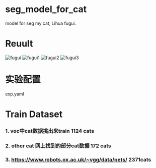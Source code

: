 # seg_model_for_cat
model for seg my cat, Lihua fugui.

# Reuult
![fugui](https://user-images.githubusercontent.com/29834982/205573619-4c500e34-5bf3-4c7e-9396-5275bb4ae8ed.JPG)
![fugui1](https://user-images.githubusercontent.com/29834982/205573633-cdc90d14-fd94-45b7-8f7a-3b2c80e8abcd.JPG)
![fugui2](https://user-images.githubusercontent.com/29834982/205573659-55b0f66d-3550-4a12-9b72-4dd765e16d6a.JPG)
![fugui3](https://user-images.githubusercontent.com/29834982/205573679-ea0d92e6-6037-4f82-83d5-e1e69f58fed0.JPG)

# 实验配置
exp.yaml
# Train Dataset
### 1. voc中cat数据挑出来train   1124 cats
### 2.  other cat 网上找到的部分cat数据  172 cats 
### 3. https://www.robots.ox.ac.uk/~vgg/data/pets/   2371cats
